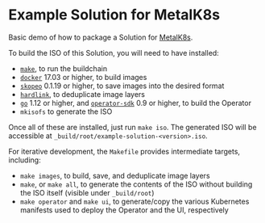 # Example Solution for MetalK8s

Basic demo of how to package a Solution for [MetalK8s].

To build the ISO of this Solution, you will need to have installed:

- [`make`][GNU Make], to run the buildchain
- [`docker`][Docker] 17.03 or higher, to build images
- [`skopeo`][Skopeo] 0.1.19 or higher, to save images into the desired format
- [`hardlink`][hardlink], to deduplicate image layers
- [`go`][Go] 1.12 or higher, and [`operator-sdk`][Operator SDK] 0.9 or higher,
  to build the Operator
- `mkisofs` to generate the ISO

Once all of these are installed, just run `make iso`. The generated ISO will be
accessible at `_build/root/example-solution-<version>.iso`.

For iterative development, the `Makefile` provides intermediate targets,
including:

- `make images`, to build, save, and deduplicate image layers
- `make`, or `make all`, to generate the contents of the ISO without building
  the ISO itself (visible under `_build/root`)
- `make operator` and `make ui`, to generate/copy the various Kubernetes
  manifests used to deploy the Operator and the UI, respectively

[Docker]:       https://www.docker.com/
[GNU Make]:     https://www.gnu.org/software/make/
[Go]:           https://golang.org/
[hardlink]:     https://jak-linux.org/projects/hardlink/
[MetalK8s]:     https://github.com/scality/metalk8s/
[Operator SDK]: https://github.com/operator-framework/operator-sdk/
[Skopeo]:       https://github.com/containers/skopeo/

